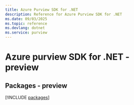 ```yaml
---
title: Azure Purview SDK for .NET
description: Reference for Azure Purview SDK for .NET
ms.date: 09/03/2025
ms.topic: reference
ms.devlang: dotnet
ms.service: purview
---
```

# Azure purview SDK for .NET - preview
## Packages - preview
[!INCLUDE [packages](purview-index.md)]